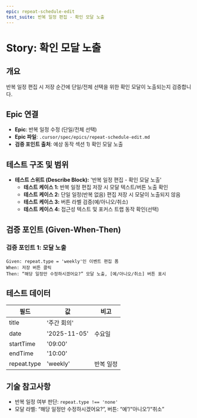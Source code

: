 ```yaml
---
epic: repeat-schedule-edit
test_suite: 반복 일정 편집 - 확인 모달 노출
---
```


# Story: 확인 모달 노출

## 개요

반복 일정 편집 시 저장 순간에 단일/전체 선택을 위한 확인 모달이 노출되는지 검증합니다.

## Epic 연결

- **Epic**: 반복 일정 수정 (단일/전체 선택)
- **Epic 파일**: `.cursor/spec/epics/repeat-schedule-edit.md`
- **검증 포인트 출처**: 예상 동작 섹션 1) 확인 모달 노출

## 테스트 구조 및 범위

- **테스트 스위트 (Describe Block):** '반복 일정 편집 - 확인 모달 노출'
  - **테스트 케이스 1:** 반복 일정 편집 저장 시 모달 텍스트/버튼 노출 확인
  - **테스트 케이스 2:** 단일 일정(반복 없음) 편집 저장 시 모달이 노출되지 않음
  - **테스트 케이스 3:** 버튼 라벨 검증(예/아니오/취소)
  - **테스트 케이스 4:** 접근성 텍스트 및 포커스 트랩 동작 확인(선택)

## 검증 포인트 (Given-When-Then)

### 검증 포인트 1: 모달 노출

```
Given: repeat.type = 'weekly'인 이벤트 편집 폼
When: 저장 버튼 클릭
Then: “해당 일정만 수정하시겠어요?” 모달 노출, [예/아니오/취소] 버튼 표시
```

## 테스트 데이터

| 필드        | 값              | 비고                  |
| ----------- | ---------------- | --------------------- |
| title       | '주간 회의'      |                       |
| date        | '2025-11-05'     | 수요일                |
| startTime   | '09:00'          |                       |
| endTime     | '10:00'          |                       |
| repeat.type | 'weekly'         | 반복 일정             |

## 기술 참고사항

- 반복 일정 여부 판단: `repeat.type !== 'none'`
- 모달 라벨: “해당 일정만 수정하시겠어요?”, 버튼: “예”/“아니오”/“취소”


